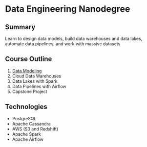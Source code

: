 # Data Engineering Nanodegree

## Summary

Learn to design data models, build data warehouses and data lakes, automate data pipelines, and work with massive datasets

## Course Outline

1. [Data Modeling](/data_modeling)
2. Cloud Data Warehouses
3. Data Lakes with Spark
4. Data Pipelines with Airflow
5. Capstone Project

## Technologies

- PostgreSQL
- Apache Cassandra
- AWS (S3 and Redshift)
- Apache Spark
- Apache Airflow
